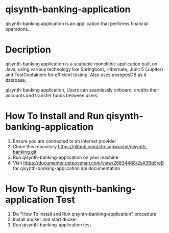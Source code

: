 # qisynth-banking-application
qisynth-banking application is an application that performs financial operations.

# Decription
qisynth-banking application is a scabable monolithic application built on Java, using various technology like Springboot, Hibernate, Junit 5 (Jupiter) and TestContainers for efficient testing. Also uses postgresDB as it database.

qisynth-banking application, Users can seamlessly onboard, credits their accounts and transfer funds between users.

# How To Install and Run qisynth-banking-application

1. Ensure you are connected to an internet provider
2. Clone this repository https://github.com/chrisogwuche/qisynth-banking.git
3. Run qisynth-banking-application on your machine
4. Visit https://documenter.getpostman.com/view/26834488/2sA3Bq5reB for qisynth-banking-application api documentation

# How To Run qisynth-banking-application Test
1. Do "How To Install and Run qisynth-banking-application" procedure
2. Install docker and start docker
3. Run qisynth-banking-application test
